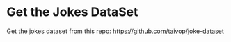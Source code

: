 # Get the Jokes DataSet

Get the jokes dataset from this repo:
https://github.com/taivop/joke-dataset
